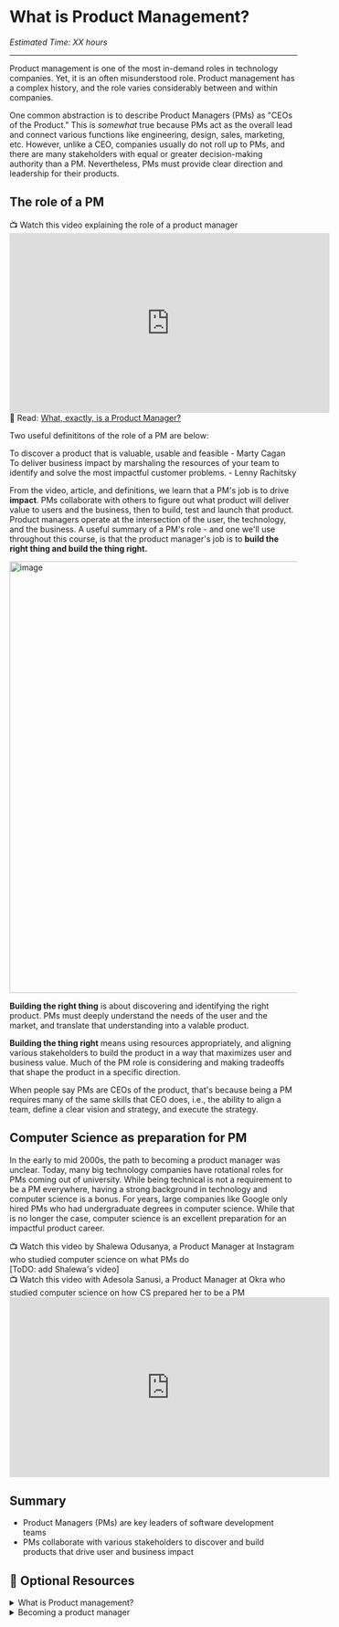 # What is Product Management?

*Estimated Time: XX hours*

---

Product management is one of the most in-demand roles in technology companies. Yet, it is an often misunderstood role. Product management has a complex history, and the role varies considerably between and within companies. 

One common abstraction is to describe Product Managers (PMs) as "CEOs of the Product." This is _somewhat_ true because PMs act as the overall lead and connect various functions like engineering, design, sales, marketing, etc. However, unlike a CEO, companies usually do not roll up to PMs, and there are many stakeholders with equal or greater decision-making authority than a PM. Nevertheless, PMs must provide clear direction and leadership for their products. 

## The role of a PM
<aside>
📺 Watch this video explaining the role of a product manager
</aside>
<iframe width="560" height="315" src="https://www.youtube.com/embed/yUOC-Y0f5ZQ" title="YouTube video player" frameborder="0" allow="accelerometer; autoplay; clipboard-write; encrypted-media; gyroscope; picture-in-picture" allowfullscreen></iframe>

<aside>
📖 Read: 
 <a href="https://www.mindtheproduct.com/what-exactly-is-a-product-manager/" target="_blank"> What, exactly, is a Product Manager?</a>

</aside>

 
Two useful definititons of the role of a PM are below: 

 
<aside>
  To discover a product that is valuable, usable and feasible - Marty Cagan
</aside>

<aside>
  To deliver business impact by marshaling the resources of your team to identify and solve the most impactful customer problems. - Lenny Rachitsky
</aside>

From the video, article, and definitions, we learn that a PM's job is to drive **impact**. PMs collaborate with others to figure out what product will deliver value to users and the business, then to build, test and launch that product. Product managers operate at the intersection of the user, the technology, and the business. A useful summary of a PM's role - and one we'll use throughout this course, is that the product manager's job is to **build the right thing and build the thing right.**

 <img width="756" alt="image" src="https://user-images.githubusercontent.com/1774663/198885557-7b79b0d7-5535-462c-88a7-c5b07fd1a0da.png">


**Building the right thing** is about discovering and identifying the right product. PMs must deeply understand the needs of the user and the market, and translate that understanding into a valable product. 

**Building the thing right** means using resources appropriately, and aligning various stakeholders to build the product in a way that maximizes user and business value. Much of the PM role is considering and making tradeoffs that shape the product in a specific direction. 

When people say PMs are CEOs of the product, that's because being a PM requires many of the same skills that CEO does, i.e., the ability to align a team, define a clear vision and strategy, and execute the strategy. 


## Computer Science as preparation for PM
In the early to mid 2000s, the path to becoming a product manager was unclear. Today, many big technology companies have rotational roles for PMs coming out of university. While being technical is not a requirement to be a PM everywhere, having a strong background in technology and computer science is a bonus. For years,  large companies like Google only hired PMs who had undergraduate degrees in computer science. While that is no longer the case, computer science is an excellent preparation for an impactful product career. 

<aside>
📺 Watch this video by Shalewa Odusanya, a Product Manager at Instagram who studied computer science on what PMs do
</aside>
[ToDO: add Shalewa's video]


<aside>
📺 Watch this video with Adesola Sanusi, a Product Manager at Okra who studied computer science on how CS prepared her to be a PM
</aside>
<iframe width="560" height="315" src="https://www.youtube.com/embed/-RmrHkTA0Jg" title="YouTube video player" frameborder="0" allow="accelerometer; autoplay; clipboard-write; encrypted-media; gyroscope; picture-in-picture" allowfullscreen></iframe>


## Summary

- Product Managers (PMs) are key leaders of software development teams
- PMs collaborate with various stakeholders to discover and build products that drive user and business impact

## 🤔 Optional Resources

<details>
<summary>What is Product management?</summary>
<a href="https://www.lennysnewsletter.com/p/what-is-product-management", target="_blank">What is Product Management?</a><br>
<a href="https://medium.com/@bfgmartin/what-is-a-product-manager-ce0efdcf114c", target="_blank">What is a Product Manager?</a>
</details>

<details>
 <summary>Becoming a product manager</summary>
 <a href="https://builtin.com/product/how-become-product-manager", target="_blank">How to Become a Product Manager (According to 3 Experts Who Are)</a><br>
</details>
